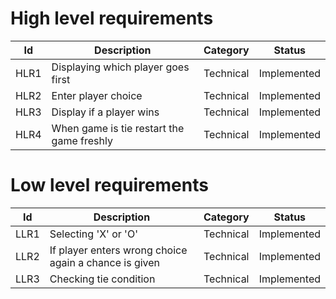 # High level requirements
| Id | Description | Category | Status |
|----|-------------|---------|-------|
|HLR1  |Displaying which player goes first| Technical|Implemented|
|HLR2 | Enter player choice|Technical| Implemented|
|HLR3|Display if a player wins |Technical|Implemented|
|HLR4 |When game is tie restart the game freshly|Technical|Implemented|

# Low level requirements
| Id | Description | Category | Status |
|----|-------------|---------|-------|
|LLR1 | Selecting 'X' or 'O'|Technical| Implemented|
|LLR2 | If player enters wrong choice again a chance is given|Technical| Implemented|
|LLR3 | Checking tie condition|Technical| Implemented|
